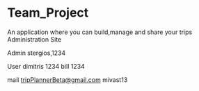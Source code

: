 # Team_Project 

An application where you can build,manage and share your trips 
Administration Site

Admin
stergios,1234

User
dimitris 1234
bill 1234

mail
tripPlannerBeta@gmail.com
mivast13


